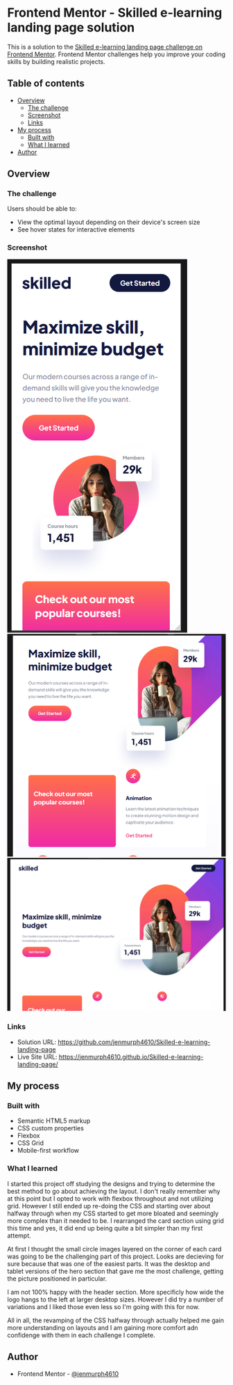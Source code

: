 # Frontend Mentor - Skilled e-learning landing page solution

This is a solution to the [Skilled e-learning landing page challenge on Frontend Mentor](https://www.frontendmentor.io/challenges/skilled-elearning-landing-page-S1ObDrZ8q). Frontend Mentor challenges help you improve your coding skills by building realistic projects.

## Table of contents

- [Overview](#overview)
  - [The challenge](#the-challenge)
  - [Screenshot](#screenshot)
  - [Links](#links)
- [My process](#my-process)
  - [Built with](#built-with)
  - [What I learned](#what-i-learned)
- [Author](#author)

## Overview

### The challenge

Users should be able to:

- View the optimal layout depending on their device's screen size
- See hover states for interactive elements

### Screenshot

![](./images/mobile-capture.PNG)
![](./images/tablet-capture.PNG)
![](./images/desktop-capture.PNG)

### Links

- Solution URL: https://github.com/jenmurph4610/Skilled-e-learning-landing-page
- Live Site URL: https://jenmurph4610.github.io/Skilled-e-learning-landing-page/

## My process

### Built with

- Semantic HTML5 markup
- CSS custom properties
- Flexbox
- CSS Grid
- Mobile-first workflow

### What I learned

I started this project off studying the designs and trying to determine the best method to go about achieving the layout.  I don't really remember why at this point but I opted to work with flexbox throughout and not utilizing grid.  However I still ended up re-doing the CSS and starting over about halfway through when my CSS started to get more bloated and seemingly more complex than it needed to be.  I rearranged the card section using grid this time and yes, it did end up being quite a bit simpler than my first attempt.  

At first I thought the small circle images layered on the corner of each card was going to be the challenging part of this project.  Looks are decieving for sure because that was one of the easiest parts.  It was the desktop and tablet versions of the hero section that gave me the most challenge, getting the picture positioned in particular.  

I am not 100% happy with the header section.  More specificly how wide the logo hangs to the left at larger desktop sizes. However I did try a number of variations and I liked those even less so I'm going with this for now.

All in all, the revamping of the CSS halfway through actually helped me gain more understanding on layouts and I am gaining more comfort adn confidenge with them in each challenge I complete.  



## Author

- Frontend Mentor - [@jenmurph4610](https://www.frontendmentor.io/profile/jenmurph4610)